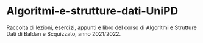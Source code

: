 # Algoritmi-e-strutture-dati-UniPD

Raccolta di lezioni, esercizi, appunti e libro
del corso di Algoritmi e Strutture Dati di Baldan
e Scquizzato, anno 2021/2022.

